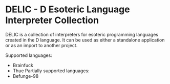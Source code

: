 # DELIC - D Esoteric Language Interpreter Collection
DELIC is a collection of interpreters for esoteric programming languages created in the D language. It can be used as either a standalone application or as an import to another project.

Supported languages:
* Brainfuck
* Thue
Partially supported languages:
* Befunge-98
